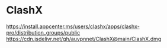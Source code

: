 # ClashX
https://install.appcenter.ms/users/clashx/apps/clashx-pro/distribution_groups/public  
https://cdn.jsdelivr.net/gh/auvpnnet/ClashX@main/ClashX.dmg  
